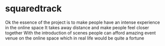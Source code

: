 # squaredtrack
Ok the essence of the project is to make people have an intense experience in the online space  It takes away distance and make people feel closer together   With the introduction of scenes people can  afford amazing event venue on the online space which in real life would be quite a fortune
